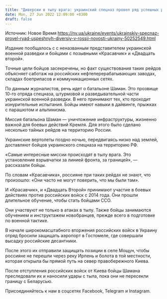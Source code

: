 ```yaml
---
title: "Диверсии в тылу врага: украинский спецназ провел ряд успешных рейдов в России — The Times"
date: Mon, 27 Jun 2022 12:09:00 +0300
draft: false
---
```

Источник: Новое Время https://nv.ua/ukraine/events/ukrainskiy-specnaz-provel-ryad-uspeshnyh-diversiy-v-rossii-novosti-ukrainy-50252549.html


 Издание пообщалось с с неназванным представителем украинской военной разведки и бойцами с позывными «Красавчик» и «Двадцать второй».

Точные цели бойцов засекречены, но факт существования таких рейдов объясняет саботаж на российских нефтеперерабатывающих заводах, складах боеприпасов и коммуникационных сетях.

По данным журналистов, речь идет о батальоне Шаман. Это прозвище 10-го отряда спецназа, штурмовой и разведывательной части украинской военной разведки. В него принимают тех, кто проходит изнурительные испытания. Бойцы имеют навыки в дайвинге, прыжках с парашютом и альпинизма.

Миссия батальона Шаман — уничтожение инфраструктуры, жизненно важной для боевых действий Кремля. Для этого было сделано несколько тайных рейдов на территорию России.

Украинские вертолеты поздно ночью, передвигаясь низко над землей, доставляют бойцов украинского спецназа на территорию РФ.

«Самые интересные миссии происходят в тылу врага. Это установление взрывчатки за линией фронта, за границей», — рассказали бойцы.

По словам «Красавчика», россияне при таких рейдах не знают, что произошло: «Они часто не могут поверить, что мы были там».

И «Красавчик», и «Двадцать Второй» принимают участие в боевых действиях против российских войск с 2014 года. Они прошли длительное обучение, чтобы стать бойцами ССО.

Они участвуют не только в атаках в тылу. Также бойцы занимаются обучением и инструктажем новобранцев, прежде всего в подготовке по военной тактике.

В начале широкомасштабного вторжения российских войск в Украину отряд бросили защищать аэропорт в Гостомеле, где совершали высадку российские десантники.

После этого их отправили защищать позиции в селе Мощун, чтобы россияне не перешли через реку Ирпень и болота в той местности, которая открыла бы прямой путь на север правобережного Киева.

После отступления российских войск от Киева бойцы Шамана преследовали их и наносили удары с тыла, пока они не пересекли границу с Беларусью.

Присоединяйтесь к нам в соцсетях Facebook, Telegram и Instagram.
